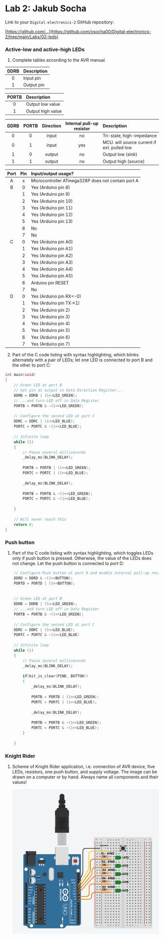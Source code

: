 # Lab 2: Jakub Socha

Link to your `Digital-electronics-2` GitHub repository:

   [https://github.com/...](https://github.com/xsocha00/Digital-electronics-2/tree/main/Labs/02-leds)


### Active-low and active-high LEDs

1. Complete tables according to the AVR manual.

| **DDRB** | **Description** |
| :-: | :-- |
| 0 | Input pin |
| 1 | Output pin |

| **PORTB** | **Description** |
| :-: | :-- |
| 0 | Output low value |
| 1 | Output high value |

| **DDRB** | **PORTB** | **Direction** | **Internal pull-up resistor** | **Description** |
| :-: | :-: | :-: | :-: | :-- |
| 0 | 0 | input | no | Tri-state, high-impedance |
| 0 | 1 | input | yes | MCU. will source current if ext. pulled low |
| 1 | 0 | output | no | Output low (sink) |
| 1 | 1 | output | no | Output high (source) |

| **Port** | **Pin** | **Input/output usage?** |
| :-: | :-: | :-- |
| A | x | Microcontroller ATmega328P does not contain port A |
| B | 0 | Yes (Arduino pin 8) |
|   | 1 | Yes (Arduino pin 9) |
|   | 2 | Yes (Arduino pin 10) |
|   | 3 | Yes (Arduino pin 11) |
|   | 4 | Yes (Arduino pin 12) |
|   | 5 | Yes (Arduino pin 13) |
|   | 6 | No |
|   | 7 | No |
| C | 0 | Yes (Arduino pin A0) |
|   | 1 | Yes (Arduino pin A1) |
|   | 2 | Yes (Arduino pin A2) |
|   | 3 | Yes (Arduino pin A3) |
|   | 4 | Yes (Arduino pin A4) |
|   | 5 | Yes (Arduino pin A5) |
|   | 6 | Arduino pin RESET |
|   | 7 | No |
| D | 0 | Yes (Arduino pin RX<-0) |
|   | 1 | Yes (Arduino pin TX->1) |
|   | 2 | Yes (Arduino pin 2) |
|   | 3 | Yes (Arduino pin 3) |
|   | 4 | Yes (Arduino pin 4) |
|   | 5 | Yes (Arduino pin 5) |
|   | 6 | Yes (Arduino pin 6) |
|   | 7 | Yes (Arduino pin 7) |

2. Part of the C code listing with syntax highlighting, which blinks alternately with a pair of LEDs; let one LED is connected to port B and the other to port C:

```c
int main(void)
{
    // Green LED at port B
    // Set pin as output in Data Direction Register...
    DDRB = DDRB | (1<<LED_GREEN);
    // ...and turn LED off in Data Register
    PORTB = PORTB & ~(1<<LED_GREEN);

    // Configure the second LED at port C
    DDRC = DDRC | (1<<LED_BLUE);
    PORTC = PORTC & ~(1<<LED_BLUE);

    // Infinite loop
    while (1)
    {
        // Pause several milliseconds
        _delay_ms(BLINK_DELAY);

        PORTB = PORTB | (1<<LED_GREEN);
        PORTC = PORTC | (1<<LED_BLUE);

        _delay_ms(BLINK_DELAY);

        PORTB = PORTB & ~(1<<LED_GREEN);
        PORTC = PORTC & ~(1<<LED_BLUE);
        
    }

    // Will never reach this
    return 0;
}
```


### Push button

1. Part of the C code listing with syntax highlighting, which toggles LEDs only if push button is pressed. Otherwise, the value of the LEDs does not change. Let the push button is connected to port D:

```c
    // Configure Push button at port D and enable internal pull-up resistor
    DDRD = DDRD & ~(1<<BUTTON); 
    PORTD = PORTD | (1<<BUTTON);


    // Green LED at port B
    DDRB = DDRB | (1<<LED_GREEN);
    // ...and turn LED off in Data Register
    PORTB = PORTB & ~(1<<LED_GREEN);

    // Configure the second LED at port C
    DDRC = DDRC | (1<<LED_BLUE);
    PORTC = PORTC & ~(1<<LED_BLUE)    

    // Infinite loop
    while (1)
    {
        // Pause several milliseconds
        _delay_ms(BLINK_DELAY);

        if(bit_is_clear(PIND, BUTTON))
        {
            _delay_ms(BLINK_DELAY);

            PORTB = PORTB | (1<<LED_GREEN);
            PORTC = PORTC | (1<<LED_BLUE);

            _delay_ms(BLINK_DELAY);

            PORTB = PORTB & ~(1<<LED_GREEN);
            PORTC = PORTC & ~(1<<LED_BLUE);
        }
        
    }
```


### Knight Rider

1. Scheme of Knight Rider application, i.e. connection of AVR device, five LEDs, resistors, one push button, and supply voltage. The image can be drawn on a computer or by hand. Always name all components and their values!

   ![your figure](https://github.com/xsocha00/Digital-electronics-2/blob/main/Labs/02-leds/knight_rider.png)